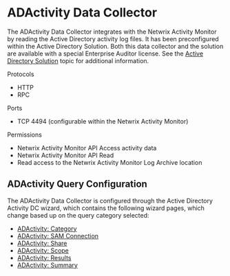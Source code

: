 # ADActivity Data Collector

The ADActivity Data Collector integrates with the Netwrix Activity Monitor by reading the Active
Directory activity log files. It has been preconfigured within the Active Directory Solution. Both
this data collector and the solution are available with a special Enterprise Auditor license. See
the
[Active Directory Solution](/docs/accessanalyzer/11.6/accessanalyzer/solutions/activedirectory/overview.md)
topic for additional information.

Protocols

- HTTP
- RPC

Ports

- TCP 4494 (configurable within the Netwrix Activity Monitor)

Permissions

- Netwrix Activity Monitor API Access activity data
- Netwrix Activity Monitor API Read
- Read access to the Netwrix Activity Monitor Log Archive location

## ADActivity Query Configuration

The ADActivity Data Collector is configured through the Active Directory Activity DC wizard, which
contains the following wizard pages, which change based up on the query category selected:

- [ADActivity: Category](/docs/accessanalyzer/11.6/accessanalyzer/admin/datacollector/adactivity/category.md)
- [ADActivity: SAM Connection](/docs/accessanalyzer/11.6/accessanalyzer/admin/datacollector/adactivity/connection.md)
- [ADActivity: Share](/docs/accessanalyzer/11.6/accessanalyzer/admin/datacollector/adactivity/share.md)
- [ADActivity: Scope](/docs/accessanalyzer/11.6/accessanalyzer/admin/datacollector/adactivity/scope.md)
- [ADActivity: Results](/docs/accessanalyzer/11.6/accessanalyzer/admin/datacollector/adactivity/results.md)
- [ADActivity: Summary](/docs/accessanalyzer/11.6/accessanalyzer/admin/datacollector/adactivity/summary.md)
